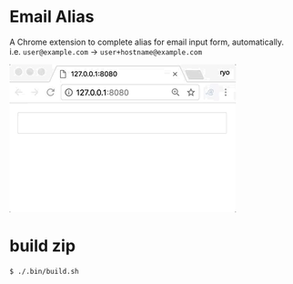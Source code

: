 # Email Alias

A Chrome extension to complete alias for email input form, automatically.
i.e. `user@example.com` -> `user+hostname@example.com`

![demo](./demo.gif)

# build zip

```shell
$ ./.bin/build.sh
```
